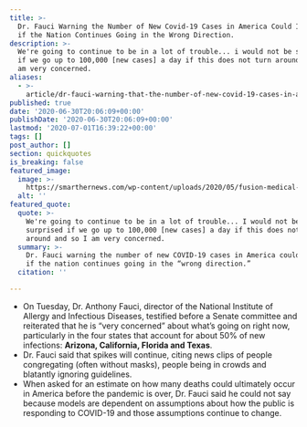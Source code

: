 ```yaml
---
title: >-
  Dr. Fauci Warning the Number of New Covid-19 Cases in America Could Increase
  if the Nation Continues Going in the Wrong Direction.
description: >-
  We're going to continue to be in a lot of trouble... i would not be surprised
  if we go up to 100,000 [new cases] a day if this does not turn around and so i
  am very concerned.
aliases:
  - >-
    article/dr-fauci-warning-that-the-number-of-new-covid-19-cases-in-america-could-increase-by-more-than-130-if-we-continue-going-in-the-wrong-direction/
published: true
date: '2020-06-30T20:06:09+00:00'
publishDate: '2020-06-30T20:06:09+00:00'
lastmod: '2020-07-01T16:39:22+00:00'
tags: []
post_author: []
section: quickquotes
is_breaking: false
featured_image:
  image: >-
    https://smarthernews.com/wp-content/uploads/2020/05/fusion-medical-animation-rnr8D3FNUNY-unsplash-1-min-1024x576.jpg
  alt: ''
featured_quote:
  quote: >-
    We're going to continue to be in a lot of trouble... I would not be
    surprised if we go up to 100,000 [new cases] a day if this does not turn
    around and so I am very concerned.
  summary: >-
    Dr. Fauci warning the number of new COVID-19 cases in America could increase
    if the nation continues going in the “wrong direction.”
  citation: ''

---
```

*   On Tuesday, Dr. Anthony Fauci, director of the National Institute of Allergy and Infectious Diseases, testified before a Senate committee and reiterated that he is “very concerned” about what’s going on right now, particularly in the four states that account for about 50% of new infections: **Arizona, California, Florida and Texas**.
*   Dr. Fauci said that spikes will continue, citing news clips of people congregating (often without masks), people being in crowds and blatantly ignoring guidelines.
*   When asked for an estimate on how many deaths could ultimately occur in America before the pandemic is over, Dr. Fauci said he could not say because models are dependent on assumptions about how the public is responding to COVID-19 and those assumptions continue to change.